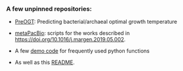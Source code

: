 ### A few unpinned repositories:

+ [PreOGT](https://github.com/songweizhi/PreOGT): Predicting bacterial/archaeal optimal growth temperature

+ [metaPacBio](https://github.com/songweizhi/metaPacBio): scripts for the works described in https://doi.org/10.1016/j.margen.2019.05.002.

+ A few [demo code](https://github.com/songweizhi/BioSAK/tree/master/My_Python_scripts) for frequently used python functions 

+ As well as this [README](https://github.com/songweizhi/songweizhi).
